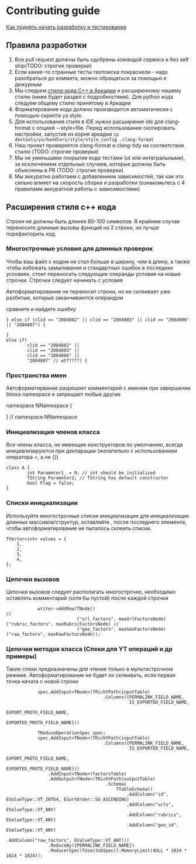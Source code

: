 # Contributing guide

[Как поднять начать разработку и тестирование](docs/CONTRIBUTING.md)

## Правила разработки

1. Все pull request должны быть одобрены командой сервиса и без self ship(TODO: строгие проверки)
2. Если какие-то странные тесты геопоиска покраснели - надо разобраться до коммита, можно обращаться за помощью к дежурным
3. Мы следуем [стилю кода C++ в Аркадии](https://docs.yandex-team.ru/arcadia-cpp/cpp_style_guide) и расширенному нашему стилю (ниже будет раздел с подробностями). Для python кода следуем общему стилю принятому в Аркадии
4. Форматирование кода должно производится автоматически с помощью скрипта ya style.
5. Для использования стиля в IDE нужно расширение ide для clang-format с опцией --style=file. Перед использование скопировать настройки, запустив из корня аркадии `cp devtools/ya/handlers/style/style_config .clang-format`
6. Наш проект проверяется clang-format и clang-tidy на соответствие стилю (TODO: строгие проверки)
7. Мы не уменьшаем покрытие кода тестами (ut или интегральными), за исключением отдельных случаев, которые должны быть объеснены в PR (TODO: строгие проверки)
8. Мы аккуратно работаем с добавлением зависимостей, так как это сильно влияет на скорость сборки и разработки (ознакомьтесь с 4 правилами аккуратной работы с зависимостями)

## Расширения стиля c++ кода

Строки не должны быть длинее 80-100 символов. В крайнем случае переносите длинные вызовы функций на 2 строки, но лучше порефакторить код.

### Многострочные условия для длинных проверок
Чтобы ваш файл с кодом не стал больше в ширину, чем в длину, а также чтобы избежать замыливания и стандартных ошибок в последних условиях, стоит переносить следующие операнды условия на новые строчки. Строчки следует начинать с условия

Автоформатирование не переносит строки, но не склеивает уже разбитые, которые заканчиваются операндом

сравните и найдите ошибку

``` } else if (clid == "2084802" || clid == "2084803" || clid == "2084806" || "2084807") { ```

```
}
else if(
        clid == "2084802" ||
        clid == "2084803" ||
        clid == "2084806" ||
        "2084807" // wtf????) {
```

### Пространства имен

Автоформатирвание разрешает комментарий с именем при завершении блока namespace и запрещает любые другие

namespace NNamespace {

} // namespace NNamespace

### Инициализация членов класса

Все члены класса, не имеющие конструкторов по умолчанию, всегда инициализируются при декларации (желательно с использованием оператора =, а не {})

```
class A {
        int Parameter1_ = 0; // int should be initialized
        TString Parameter2; // TString has default constructor
        bool Flag = false;
}
```

### Списки инициализации

Используйте многострочные списки инициализации для инициализации длинных массивов/структур, оставляйте , после последнего элемента, чтобы автоформатирование не пыталось склеить списки.

```
TVector<int> values = {
    1,
    2,
    3,
    4,
};
```

### Цепочки вызовов
Цепочки вызовов следует располагать многострочно, необходимо оставлять комментарий (хотя бы пустой) после каждой строчки

```
            writer->AddRow(TNode()                                                                    //
                           ("url_factors", maxUrlFactorsNode)("rubric_factors", maxRubricFactorsNode) //
                           ("geo_factors", maxGeoFactorsNode)("raw_factors", maxRawFactorsNode));
```

### Цепочки методов класса (Спеки для YT операций и др примеры)
Такие спеки предназначены для чтения только в мультистрочном режиме. 
Автоформатирование не будет их склеивать, если первая точка начата с новой строки
```
            spec.AddInput<TNode>(TRichYPath(inputTable)
                                     .Columns({PERMALINK_FIELD_NAME,
                                               IS_EXPORTED_FIELD_NAME,
                                               EXPORT_PROTO_FIELD_NAME,
                                               EXPORTED_PROTO_FIELD_NAME}))

```

```
            TReduceOperationSpec spec;
            spec.AddInput<TNode>(TRichYPath(inputTable)
                                     .Columns({PERMALINK_FIELD_NAME,
                                               IS_EXPORTED_FIELD_NAME,
                                               EXPORT_PROTO_FIELD_NAME,
                                               EXPORTED_PROTO_FIELD_NAME}))
                .AddInput<TNode>(factorsTable)
                .AddOutput<TNode>(TRichYPath(outputTable)
                                      .Schema(
                                          TTableSchema()
                                              .AddColumn("id", EValueType::VT_INT64, ESortOrder::SO_ASCENDING)
                                              .AddColumn("urls", EValueType::VT_ANY)
                                              .AddColumn("rubrics", EValueType::VT_ANY)
                                              .AddColumn("geo_id", EValueType::VT_ANY)
                                              .AddColumn("raw_factors", EValueType::VT_ANY)))
                .ReduceBy({PERMALINK_FIELD_NAME})
                .ReducerSpec(TUserJobSpec().MemoryLimit(4ULL * 1024 * 1024 * 1024));
```
